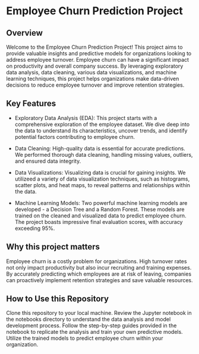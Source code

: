 # Employee Churn Prediction Project
## Overview
Welcome to the Employee Churn Prediction Project! This project aims to provide valuable insights and predictive models for organizations looking to address employee turnover. Employee churn can have a significant impact on productivity and overall company success. By leveraging exploratory data analysis, data cleaning, various data visualizations, and machine learning techniques, this project helps organizations make data-driven decisions to reduce employee turnover and improve retention strategies.

## Key Features
* Exploratory Data Analysis (EDA): This project starts with a comprehensive exploration of the employee dataset. We dive deep into the data to understand its characteristics, uncover trends, and identify potential factors contributing to employee churn.

* Data Cleaning: High-quality data is essential for accurate predictions. We performed thorough data cleaning, handling missing values, outliers, and ensured data integrity.

* Data Visualizations: Visualizing data is crucial for gaining insights. We utilizeed a variety of data visualization techniques, such as histograms, scatter plots, and heat maps, to reveal patterns and relationships within the data.

* Machine Learning Models: Two powerful machine learning models are developed - a Decision Tree and a Random Forest. These models are trained on the cleaned and visualized data to predict employee churn. The project boasts impressive final evaluation scores, with accuracy exceeding 95%.

## Why this project matters
Employee churn is a costly problem for organizations. High turnover rates not only impact productivity but also incur recruiting and training expenses. By accurately predicting which employees are at risk of leaving, companies can proactively implement retention strategies and save valuable resources.

## How to Use this Repository
Clone this repository to your local machine.
Review the Jupyter notebook in the notebooks directory to understand the data analysis and model development process.
Follow the step-by-step guides provided in the notebook to replicate the analysis and train your own predictive models.
Utilize the trained models to predict employee churn within your organization.

